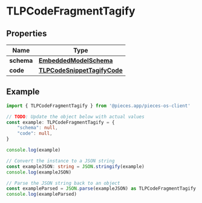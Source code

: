 
# TLPCodeFragmentTagify


## Properties

Name | Type
------------ | -------------
**schema** | [**EmbeddedModelSchema**](EmbeddedModelSchema)
**code** | [**TLPCodeSnippetTagifyCode**](TLPCodeSnippetTagifyCode)

## Example

```typescript
import { TLPCodeFragmentTagify } from '@pieces.app/pieces-os-client'

// TODO: Update the object below with actual values
const example: TLPCodeFragmentTagify = {
    "schema": null,
    "code": null,
}

console.log(example)

// Convert the instance to a JSON string
const exampleJSON: string = JSON.stringify(example)
console.log(exampleJSON)

// Parse the JSON string back to an object
const exampleParsed = JSON.parse(exampleJSON) as TLPCodeFragmentTagify
console.log(exampleParsed)
```



